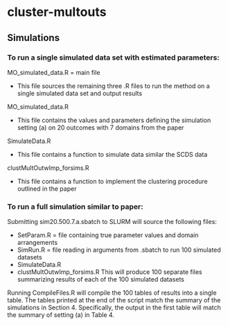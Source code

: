 # cluster-multouts

## Simulations
### To run a single simulated data set with estimated parameters:
MO_simulated_data.R = main file 
 - This file sources the remaining three .R files to run the method on a single simulated data set and output results
 
MO_simulated_data.R 
 - This file contains the values and parameters defining the simulation setting (a) on 20 outcomes with 7 domains from the paper
 
SimulateData.R 
 - This file contains a function to simulate data similar the SCDS data
 
clustMultOutwImp_forsims.R
 - This file contains a function to implement the clustering procedure outlined in the paper

### To run a full simulation similar to paper:
Submitting sim20.500.7.a.sbatch to SLURM will source the following files:
 - SetParam.R = file containing true parameter values and domain arrangements
 - SimRun.R = file reading in arguments from .sbatch to run 100 simulated datasets
 - SimulateData.R 
 - clustMultOutwImp_forsims.R
This will produce 100 separate files summarizing results of each of the 100 simulated datasets

Running CompileFiles.R will compile the 100 tables of results into a single table. The tables printed at the end of the script match the summary of the simulations in Section 4. Specifically, the output in the first table will match the summary of setting (a) in Table 4.

